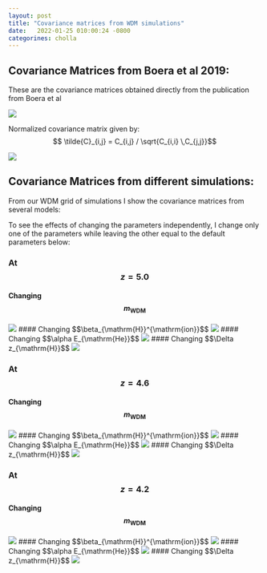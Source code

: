 ```yaml
---
layout: post
title: "Covariance matrices from WDM simulations"
date:   2022-01-25 010:00:24 -0800
categorines: cholla
---
```



## Covariance Matrices from Boera et al 2019:

These are the covariance matrices obtained directly from the publication from Boera et al

<img src="{{ site.url }}assets/images/covariance_matrix/covariance_matrix.png">

Normalized covariance matrix given by: $$ \tilde{C}_{i,j} = C_{i,j} / \sqrt{C_{i,i} \,C_{j,j}}$$ 

<img src="{{ site.url }}assets/images/covariance_matrix/covariance_matrix_normalized.png">



## Covariance Matrices from different simulations:

From our WDM grid of simulations I show the covariance matrices from several models:

To see the effects of changing the parameters independently, I change only one of the parameters while leaving the other equal to the default parameters below:


### At $$z= 5.0$$

#### Changing $$m_{\mathrm{WDM}}$$
<img src="{{ site.url }}assets/images/covariance_matrix/snap_25/cm_multiple_wdm_mass_normalized.png">
#### Changing $$\beta_{\mathrm{H}}^{\mathrm{ion}}$$
<img src="{{ site.url }}assets/images/covariance_matrix/snap_25/cm_multiple_scale_H_ion_normalized.png">
#### Changing $$\alpha E_{\mathrm{He}}$$
<img src="{{ site.url }}assets/images/covariance_matrix/snap_25/cm_multiple_scale_H_Eheat_normalized.png">
#### Changing $$\Delta z_{\mathrm{H}}$$
<img src="{{ site.url }}assets/images/covariance_matrix/snap_25/cm_multiple_deltaZ_H_normalized.png">


### At $$z= 4.6$$

#### Changing $$m_{\mathrm{WDM}}$$
<img src="{{ site.url }}assets/images/covariance_matrix/snap_29/cm_multiple_wdm_mass_normalized.png">
#### Changing $$\beta_{\mathrm{H}}^{\mathrm{ion}}$$
<img src="{{ site.url }}assets/images/covariance_matrix/snap_29/cm_multiple_scale_H_ion_normalized.png">
#### Changing $$\alpha E_{\mathrm{He}}$$
<img src="{{ site.url }}assets/images/covariance_matrix/snap_29/cm_multiple_scale_H_Eheat_normalized.png">
#### Changing $$\Delta z_{\mathrm{H}}$$
<img src="{{ site.url }}assets/images/covariance_matrix/snap_29/cm_multiple_deltaZ_H_normalized.png">




### At $$z= 4.2$$

#### Changing $$m_{\mathrm{WDM}}$$
<img src="{{ site.url }}assets/images/covariance_matrix/snap_33/cm_multiple_wdm_mass_normalized.png">
#### Changing $$\beta_{\mathrm{H}}^{\mathrm{ion}}$$
<img src="{{ site.url }}assets/images/covariance_matrix/snap_33/cm_multiple_scale_H_ion_normalized.png">
#### Changing $$\alpha E_{\mathrm{He}}$$
<img src="{{ site.url }}assets/images/covariance_matrix/snap_33/cm_multiple_scale_H_Eheat_normalized.png">
#### Changing $$\Delta z_{\mathrm{H}}$$
<img src="{{ site.url }}assets/images/covariance_matrix/snap_33/cm_multiple_deltaZ_H_normalized.png">


